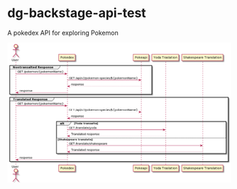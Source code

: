 # dg-backstage-api-test
A pokedex API for exploring Pokemon

![Sequence Diagrem](https://github.com/dan-gaskin/dg-backstage-api-test/blob/main/docs/img/pokemon_sequence.png "Sequence Diagrem")